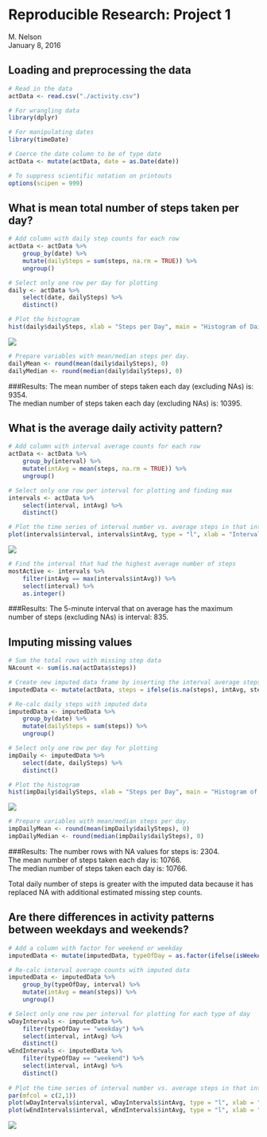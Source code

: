 # Reproducible Research: Project 1
M. Nelson  
January 8, 2016  


## Loading and preprocessing the data


```r
# Read in the data
actData <- read.csv("./activity.csv")

# For wrangling data
library(dplyr)

# For manipulating dates
library(timeDate)

# Coerce the date column to be of type date
actData <- mutate(actData, date = as.Date(date))

# To suppress scientific notation on printouts
options(scipen = 999)
```


## What is mean total number of steps taken per day?


```r
# Add column with daily step counts for each row
actData <- actData %>%
    group_by(date) %>%
    mutate(dailySteps = sum(steps, na.rm = TRUE)) %>%
    ungroup()

# Select only one row per day for plotting
daily <- actData %>%
    select(date, dailySteps) %>%
    distinct()

# Plot the histogram
hist(daily$dailySteps, xlab = "Steps per Day", main = "Histogram of Daily Steps (original data)")
```

![](PA1_template_files/figure-html/unnamed-chunk-2-1.png) 

```r
# Prepare variables with mean/median steps per day.
dailyMean <- round(mean(daily$dailySteps), 0)
dailyMedian <- round(median(daily$dailySteps), 0)
```
###Results:
The mean number of steps taken each day (excluding NAs) is: 9354.  
The median number of steps taken each day (excluding NAs) is: 10395.  


## What is the average daily activity pattern?


```r
# Add column with interval average counts for each row
actData <- actData %>%
    group_by(interval) %>%
    mutate(intAvg = mean(steps, na.rm = TRUE)) %>%
    ungroup()

# Select only one row per interval for plotting and finding max
intervals <- actData %>%
    select(interval, intAvg) %>%
    distinct()

# Plot the time series of interval number vs. average steps in that interval
plot(intervals$interval, intervals$intAvg, type = "l", xlab = "Intervals", ylab = "Average Steps")
```

![](PA1_template_files/figure-html/unnamed-chunk-3-1.png) 

```r
# Find the interval that had the highest average number of steps
mostActive <- intervals %>%
    filter(intAvg == max(intervals$intAvg)) %>%
    select(interval) %>%
    as.integer()
```
###Results:
The 5-minute interval that on average has the maximum number of steps (excluding NAs) is interval: 835.  


## Imputing missing values


```r
# Sum the total rows with missing step data
NAcount <- sum(is.na(actData$steps))

# Create new imputed data frame by inserting the interval average steps if steps is NA
imputedData <- mutate(actData, steps = ifelse(is.na(steps), intAvg, steps))

# Re-calc daily steps with imputed data
imputedData <- imputedData %>%
    group_by(date) %>%
    mutate(dailySteps = sum(steps)) %>%
    ungroup()

# Select only one row per day for plotting
impDaily <- imputedData %>%
    select(date, dailySteps) %>%
    distinct()

# Plot the histogram
hist(impDaily$dailySteps, xlab = "Steps per Day", main = "Histogram of Daily Steps (imputed data)")
```

![](PA1_template_files/figure-html/unnamed-chunk-4-1.png) 

```r
# Prepare variables with mean/median steps per day.
impDailyMean <- round(mean(impDaily$dailySteps), 0)
impDailyMedian <- round(median(impDaily$dailySteps), 0)
```
###Results:
The number rows with NA values for steps is: 2304.  
The mean number of steps taken each day is: 10766.  
The median number of steps taken each day is: 10766.  

Total daily number of steps is greater with the imputed data because it has replaced NA with additional estimated missing step counts.
  

## Are there differences in activity patterns between weekdays and weekends?


```r
# Add a column with factor for weekend or weekday
imputedData <- mutate(imputedData, typeOfDay = as.factor(ifelse(isWeekend(date), "weekend", "weekday")))

# Re-calc interval average counts with imputed data
imputedData <- imputedData %>%
    group_by(typeOfDay, interval) %>%
    mutate(intAvg = mean(steps)) %>%
    ungroup()

# Select only one row per interval for plotting for each type of day
wDayIntervals <- imputedData %>%
    filter(typeOfDay == "weekday") %>%
    select(interval, intAvg) %>%
    distinct()
wEndIntervals <- imputedData %>%
    filter(typeOfDay == "weekend") %>%
    select(interval, intAvg) %>%
    distinct()
    
# Plot the time series of interval number vs. average steps in that interval
par(mfcol = c(2,1))
plot(wDayIntervals$interval, wDayIntervals$intAvg, type = "l", xlab = "Weekday Intervals", ylab = "Average Steps")
plot(wEndIntervals$interval, wEndIntervals$intAvg, type = "l", xlab = "Weekend Intervals", ylab = "Average Steps")
```

![](PA1_template_files/figure-html/unnamed-chunk-5-1.png) 



